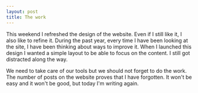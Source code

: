```yaml
---
layout: post
title: The work
---
```


This weekend I refreshed the design of the website. Even if I still like it, I also like to refine it. During the past year, every time I have been looking at the site, I have been thinking about ways to improve it. When I launched this design I wanted a simple layout to be able to focus on the content. I still got distracted along the way.

We need to take care of our tools but we should not forget to do the work. The number of posts on the website proves that I have forgotten. It won't be easy and it won't be good, but today I'm writing again.